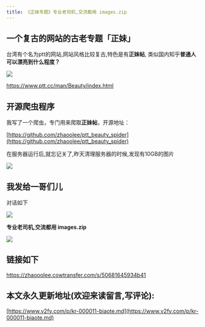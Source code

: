 ```yaml
---
title: 《正妹专题》专业老司机,交流都用 images.zip
---
```


## 一个复古的网站的古老专题「正妹」

台湾有个名为ptt的网站,网站风格比较复古,特色是有**正妹帖**, 类似国内知乎**普通人可以漂亮到什么程度？**

![](https://www.v2fy.com/asset/kr-011-biaote/biaote-003.gif)

https://www.ptt.cc/man/Beauty/index.html



## 开源爬虫程序

我写了一个爬虫，专门用来爬取**正妹帖**，开源地址：


[https://github.com/zhaoolee/ptt_beauty_spider](https://github.com/zhaoolee/ptt_beauty_spider)



在服务器运行后,就忘记关了,昨天清理服务器的时候,发现有10GB的图片

![](https://www.v2fy.com/asset/kr-011-biaote/biaote-002.gif)



## 我发给一哥们儿

对话如下

![](https://www.v2fy.com/asset/kr-011-biaote/biaote-001.png)

**专业老司机,交流都用 images.zip**

![](https://www.v2fy.com/asset/kr-011-biaote/biaote-004.png)



## 链接如下

https://zhaooolee.cowtransfer.com/s/50681645934b41

## 本文永久更新地址(欢迎来读留言,写评论):

[https://www.v2fy.com/p/kr-000011-biaote.md](https://www.v2fy.com/p/kr-000011-biaote.md)
